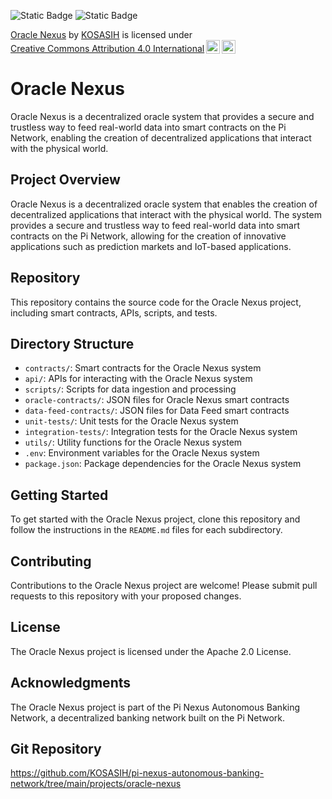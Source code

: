 ![Static Badge](https://img.shields.io/badge/%F0%9F%93%8B-OracleNexus-blue)
![Static Badge](https://img.shields.io/badge/%F0%9F%A4%96-PiNexus-green)

<p xmlns:cc="http://creativecommons.org/ns#" xmlns:dct="http://purl.org/dc/terms/"><a property="dct:title" rel="cc:attributionURL" href="https://github.com/KOSASIH/pi-nexus-autonomous-banking-network/tree/main/projects/oracle-nexus">Oracle Nexus</a> by <a rel="cc:attributionURL dct:creator" property="cc:attributionName" href="https://www.linkedin.com/in/kosasih-81b46b5a">KOSASIH</a> is licensed under <a href="https://creativecommons.org/licenses/by/4.0/?ref=chooser-v1" target="_blank" rel="license noopener noreferrer" style="display:inline-block;">Creative Commons Attribution 4.0 International<img style="height:22px!important;margin-left:3px;vertical-align:text-bottom;" src="https://mirrors.creativecommons.org/presskit/icons/cc.svg?ref=chooser-v1" alt=""><img style="height:22px!important;margin-left:3px;vertical-align:text-bottom;" src="https://mirrors.creativecommons.org/presskit/icons/by.svg?ref=chooser-v1" alt=""></a></p>

Oracle Nexus
============

Oracle Nexus is a decentralized oracle system that provides a secure and trustless way to feed real-world data into smart contracts on the Pi Network, enabling the creation of decentralized applications that interact with the physical world.

Project Overview
---------------

Oracle Nexus is a decentralized oracle system that enables the creation of decentralized applications that interact with the physical world. The system provides a secure and trustless way to feed real-world data into smart contracts on the Pi Network, allowing for the creation of innovative applications such as prediction markets and IoT-based applications.

Repository
----------

This repository contains the source code for the Oracle Nexus project, including smart contracts, APIs, scripts, and tests.

Directory Structure
-------------------

* `contracts/`: Smart contracts for the Oracle Nexus system
* `api/`: APIs for interacting with the Oracle Nexus system
* `scripts/`: Scripts for data ingestion and processing
* `oracle-contracts/`: JSON files for Oracle Nexus smart contracts
* `data-feed-contracts/`: JSON files for Data Feed smart contracts
* `unit-tests/`: Unit tests for the Oracle Nexus system
* `integration-tests/`: Integration tests for the Oracle Nexus system
* `utils/`: Utility functions for the Oracle Nexus system
* `.env`: Environment variables for the Oracle Nexus system
* `package.json`: Package dependencies for the Oracle Nexus system

Getting Started
---------------

To get started with the Oracle Nexus project, clone this repository and follow the instructions in the `README.md` files for each subdirectory.

Contributing
------------

Contributions to the Oracle Nexus project are welcome! Please submit pull requests to this repository with your proposed changes.

License
-------

The Oracle Nexus project is licensed under the Apache 2.0 License.

Acknowledgments
---------------

The Oracle Nexus project is part of the Pi Nexus Autonomous Banking Network, a decentralized banking network built on the Pi Network.

Git Repository
--------------

https://github.com/KOSASIH/pi-nexus-autonomous-banking-network/tree/main/projects/oracle-nexus
